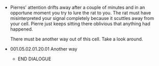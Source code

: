 - Pierres' attention drifts away after a couple of minutes and in an opportune moment you try to lure the rat to you. The rat must have misinterpreted your signal completely because it scuttles away from your cell. Pierre just keeps sitting there oblivious that anything had happened.
  
  There must be another way out of this cell. Take a look around.
- 001.05.02.01.20.01 Another way
	- END DIALOGUE